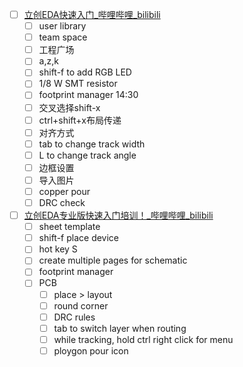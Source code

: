 - [ ] [立创EDA快速入门_哔哩哔哩_bilibili](https://www.bilibili.com/video/BV1Q441167nu?spm_id_from=333.337.search-card.all.click)
	- [ ] user library
	- [ ] team space
	- [ ] 工程广场
	- [ ] a,z,k
	- [ ] shift-f to add RGB LED
	- [ ] 1/8 W SMT resistor
	- [ ] footprint manager 14:30
	- [ ] 交叉选择shift-x
	- [ ] ctrl+shift+x布局传递
	- [ ] 对齐方式
	- [ ] tab to change track width
	- [ ] L to change track angle
	- [ ] 边框设置
	- [ ] 导入图片
	- [ ] copper pour
	- [ ] DRC check

- [ ] [立创EDA专业版快速入门培训！_哔哩哔哩_bilibili](https://www.bilibili.com/video/BV1cS4y167uK?spm_id_from=333.337.search-card.all.click&vd_source=d913ee30cf6a60fb7e6afe06af8ecded)
	- [ ] sheet template
	- [ ] shift-f place device
	- [ ] hot key S
	- [ ] create multiple pages for schematic
	- [ ] footprint manager
	- [ ] PCB
		- [ ] place > layout
		- [ ] round corner
		- [ ] DRC rules
		- [ ] tab to switch layer when routing
		- [ ] while  tracking, hold ctrl right click for menu
		- [ ] ploygon pour icon